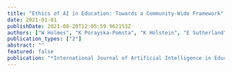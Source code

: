 ```yaml
---
title: "Ethics of AI in Education: Towards a Community-Wide Framework"
date: 2021-01-01
publishDate: 2021-08-20T12:05:59.962153Z
authors: ["W Holmes", "K Porayska-Pomsta", "K Holstein", "E Sutherland", "T Baker", " ..."]
publication_types: ["2"]
abstract: ""
featured: false
publication: "*International Journal of Artificial Intelligence in Education*"
---
```


